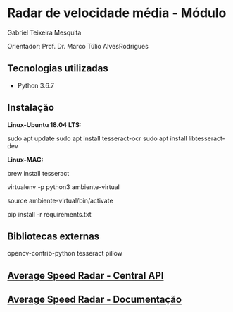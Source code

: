 # Radar de velocidade média - Módulo

Gabriel Teixeira Mesquita

Orientador: Prof. Dr. Marco Túlio AlvesRodrigues

## Tecnologias utilizadas
* Python 3.6.7

## Instalação

<b>Linux-Ubuntu 18.04 LTS:</b>

sudo apt update
sudo apt install tesseract-ocr
sudo apt install libtesseract-dev

<b>Linux-MAC:</b>

brew install tesseract

virtualenv -p python3 ambiente-virtual

source ambiente-virtual/bin/activate

pip install -r requirements.txt

## Bibliotecas externas

opencv-contrib-python
tesseract
pillow

## [Average Speed Radar - Central API](https://github.com/fnoquiq/average_speed_radar-central_api)
## [Average Speed Radar - Documentação](https://github.com/fnoquiq/average_speed_radar-docs)
